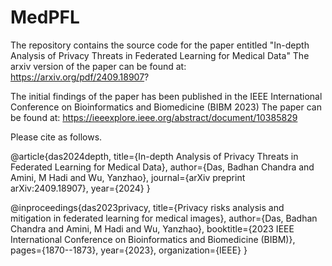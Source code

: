 # MedPFL
The repository contains the source code for the paper entitled "In-depth Analysis of Privacy Threats in Federated Learning for Medical Data"
The arxiv version of the paper can be found at: https://arxiv.org/pdf/2409.18907?

The initial findings of the paper has been published in the IEEE International Conference on Bioinformatics and Biomedicine (BIBM 2023)
The paper can be found at: https://ieeexplore.ieee.org/abstract/document/10385829

Please cite as follows.

@article{das2024depth,
  title={In-depth Analysis of Privacy Threats in Federated Learning for Medical Data},
  author={Das, Badhan Chandra and Amini, M Hadi and Wu, Yanzhao},
  journal={arXiv preprint arXiv:2409.18907},
  year={2024}
}

@inproceedings{das2023privacy,
  title={Privacy risks analysis and mitigation in federated learning for medical images},
  author={Das, Badhan Chandra and Amini, M Hadi and Wu, Yanzhao},
  booktitle={2023 IEEE International Conference on Bioinformatics and Biomedicine (BIBM)},
  pages={1870--1873},
  year={2023},
  organization={IEEE}
}

